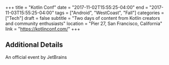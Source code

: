 +++
title = "Kotlin Conf"
date = "2017-11-02T15:55:25-04:00"
end = "2017-11-03T15:55:25-04:00"
tags = ["Android", "WestCoast", "Fall"]
categories = ["Tech"]
draft = false
subtitle = "Two days of content from Kotlin creators and community enthusiasts"
location = "Pier 27, San Francisco, California"
link = "https://kotlinconf.com/"
+++

<!--more-->

## Additional Details

An official event by JetBrains
